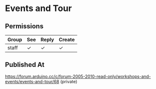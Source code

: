 # Events and Tour

## Permissions

| Group | See | Reply | Create |
| ----- | --- | ----- | ------ |
| staff | ✓   | ✓     | ✓      |

## Published At

https://forum.arduino.cc/c/forum-2005-2010-read-only/workshops-and-events/events-and-tour/68 (private)
